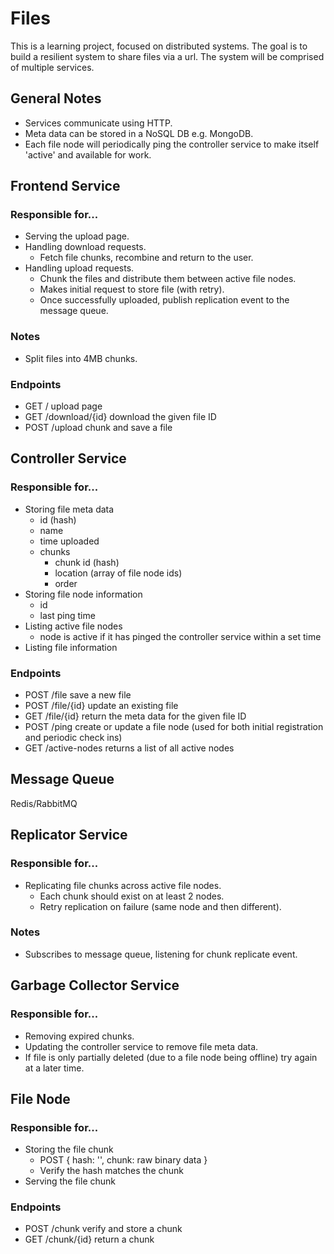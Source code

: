 # Files

This is a learning project, focused on distributed systems. The goal is to build a resilient system to share files via a url. The system will be comprised of multiple services.

## General Notes

- Services communicate using HTTP.
- Meta data can be stored in a NoSQL DB e.g. MongoDB.
- Each file node will periodically ping the controller service to make itself 'active' and available for work.

## Frontend Service

### Responsible for...

- Serving the upload page.
- Handling download requests.
    - Fetch file chunks, recombine and return to the user.
- Handling upload requests.
    - Chunk the files and distribute them between active file nodes.
    - Makes initial request to store file (with retry).
    - Once successfully uploaded, publish replication event to the message queue.

### Notes

- Split files into 4MB chunks.

### Endpoints

- GET / upload page
- GET /download/{id} download the given file ID
- POST /upload chunk and save a file

## Controller Service

### Responsible for...

- Storing file meta data
    - id (hash)
    - name
    - time uploaded
    - chunks
        - chunk id (hash)
        - location (array of file node ids)
        - order
- Storing file node information
    - id
    - last ping time
- Listing active file nodes 
    - node is active if it has pinged the controller service within a set time
- Listing file information

### Endpoints

- POST /file save a new file
- POST /file/{id} update an existing file
- GET /file/{id} return the meta data for the given file ID
- POST /ping create or update a file node (used for both initial registration and periodic check ins)
- GET /active-nodes returns a list of all active nodes 

## Message Queue

Redis/RabbitMQ

## Replicator Service

### Responsible for...

- Replicating file chunks across active file nodes.
    - Each chunk should exist on at least 2 nodes.
    - Retry replication on failure (same node and then different).

### Notes

- Subscribes to message queue, listening for chunk replicate event.

## Garbage Collector Service

### Responsible for...

- Removing expired chunks.
- Updating the controller service to remove file meta data.
- If file is only partially deleted (due to a file node being offline) try again at a later time.

## File Node

### Responsible for...

- Storing the file chunk
    - POST { hash: '', chunk: raw binary data }
    - Verify the hash matches the chunk
- Serving the file chunk

### Endpoints

- POST /chunk verify and store a chunk
- GET /chunk/{id} return a chunk
